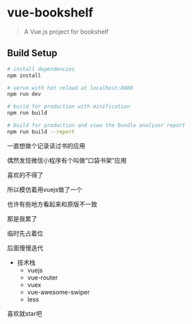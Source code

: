 # vue-bookshelf

> A Vue.js project for bookshelf

## Build Setup

``` bash
# install dependencies
npm install

# serve with hot reload at localhost:8080
npm run dev

# build for production with minification
npm run build

# build for production and view the bundle analyzer report
npm run build --report
```

一直想做个记录读过书的应用

偶然发现微信小程序有个叫做“口袋书架”应用

喜欢的不得了

所以模仿着用vuejs做了一个

也许有些地方看起来和原版不一致

那是我累了

临时先占着位

后面慢慢迭代

- 技术栈
    - vuejs
    - vue-router
    - vuex
    - vue-awesome-swiper
    - less

喜欢就star吧
